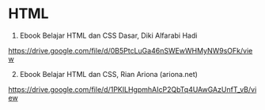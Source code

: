 # HTML

1. Ebook Belajar HTML dan CSS Dasar, Diki Alfarabi Hadi

https://drive.google.com/file/d/0B5PtcLuGa46nSWEwWHMyNW9sOFk/view

2. Ebook Belajar HTML dan CSS, Rian Ariona (ariona.net)

https://drive.google.com/file/d/1PKILHgpmhAIcP2QbTq4UAwGAzUnfT_vB/view
